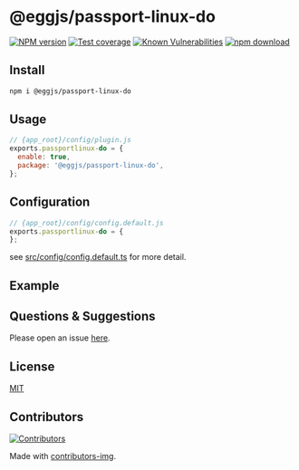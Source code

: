 # @eggjs/passport-linux-do

[![NPM version][npm-image]][npm-url]
[![Test coverage][codecov-image]][codecov-url]
[![Known Vulnerabilities][snyk-image]][snyk-url]
[![npm download][download-image]][download-url]

[npm-image]: https://img.shields.io/npm/v/@eggjs/passport-linux-do.svg?style=flat-square
[npm-url]: https://npmjs.org/package/@eggjs/passport-linux-do
[codecov-image]: https://img.shields.io/codecov/c/github/eggjs/passport-linux-do.svg?style=flat-square
[codecov-url]: https://codecov.io/github/eggjs/passport-linux-do?branch=master
[snyk-image]: https://snyk.io/test/npm/@eggjs/passport-linux-do/badge.svg?style=flat-square
[snyk-url]: https://snyk.io/test/npm/@eggjs/passport-linux-do
[download-image]: https://img.shields.io/npm/dm/@eggjs/passport-linux-do.svg?style=flat-square
[download-url]: https://npmjs.org/package/@eggjs/passport-linux-do

<!--
Description here.
-->

## Install

```bash
npm i @eggjs/passport-linux-do
```

## Usage

```js
// {app_root}/config/plugin.js
exports.passportlinux-do = {
  enable: true,
  package: '@eggjs/passport-linux-do',
};
```

## Configuration

```js
// {app_root}/config/config.default.js
exports.passportlinux-do = {
};
```

see [src/config/config.default.ts](src/config/config.default.ts) for more detail.

## Example

<!-- example here -->

## Questions & Suggestions

Please open an issue [here](https://github.com/cxyxscn/egg-passport-linux-do/issues).

## License

[MIT](LICENSE)

## Contributors

[![Contributors](https://contrib.rocks/image?repo=eggjs/passport-linux-do)](https://github.com/cxyxscn/egg-passport-linux-do/graphs/contributors)

Made with [contributors-img](https://contrib.rocks).
